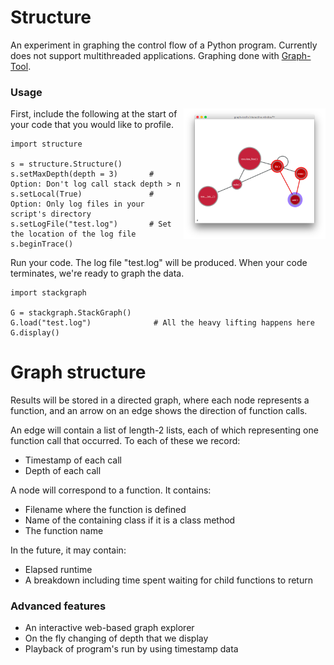 # Structure

An experiment in graphing the control flow of a Python program.  Currently does not support multithreaded applications.  Graphing done with [Graph-Tool](https://graph-tool.skewed.de).

### Usage

[<img src="example.png" style="float:right; width: 45%; height: 45%">](example.png)


First, include the following at the start of your code that you would like to profile.


    import structure

    s = structure.Structure()
    s.setMaxDepth(depth = 3)       # Option: Don't log call stack depth > n
    s.setLocal(True)               # Option: Only log files in your script's directory
    s.setLogFile("test.log")       # Set the location of the log file
    s.beginTrace()

Run your code.  The log file "test.log" will be produced.  When your code terminates, we're ready to graph the data.

    import stackgraph

    G = stackgraph.StackGraph()
    G.load("test.log")              # All the heavy lifting happens here
    G.display()

# Graph structure

Results will be stored in a directed graph, where each node represents a function, and an arrow on an edge shows the direction of function calls.

An edge will contain a list of length-2 lists, each of which representing one function call that occurred.  To each of these we record:
* Timestamp of each call
* Depth of each call

A node will correspond to a function.  It contains:
* Filename where the function is defined
* Name of the containing class if it is a class method
* The function name

In the future, it may contain:
* Elapsed runtime
* A breakdown including time spent waiting for child functions to return

### Advanced features

* An interactive web-based graph explorer
* On the fly changing of depth that we display
* Playback of program's run by using timestamp data

